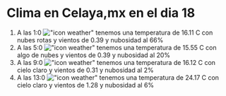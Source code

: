 # Clima en Celaya,mx en el dia 18

1. A las 1:0 !["icon weather"](http://openweathermap.org/img/w/04n.png) tenemos una temperatura de 16.11 C con nubes rotas y  vientos de 0.39 y nubosidad al 66%
1. A las 5:0 !["icon weather"](http://openweathermap.org/img/w/02n.png) tenemos una temperatura de 15.55 C con algo de nubes y  vientos de 0.39 y nubosidad al 20%
1. A las 9:0 !["icon weather"](http://openweathermap.org/img/w/01d.png) tenemos una temperatura de 16.12 C con cielo claro y  vientos de 0.31 y nubosidad al 2%
1. A las 13:0 !["icon weather"](http://openweathermap.org/img/w/01d.png) tenemos una temperatura de 24.17 C con cielo claro y  vientos de 1.28 y nubosidad al 6%
